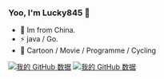 ### Yoo, I'm Lucky845 👋

- 🍻 Im from China.
- ⚡ java / Go.
- 🏃 Cartoon / Movie / Programme / Cycling

[![我的 GitHub 数据](https://github-readme-stats.vercel.app/api?username=lucky845&hide_title=true)](https://github.com/lucky845)
[![我的 GitHub 数据](https://github-readme-stats.vercel.app/api/top-langs/?username=lucky845&hide_title=true&layout=compact)](https://github.com/lucky845)
